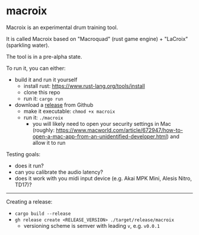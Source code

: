 # macroix

Macroix is an experimental drum training tool.

It is called Macroix based on "Macroquad" (rust game engine) + "LaCroix" (sparkling water).

The tool is in a pre-alpha state.

To run it, you can either:

- build it and run it yourself
  - install rust: https://www.rust-lang.org/tools/install
  - clone this repo
  - run it: `cargo run`
- download a [release](https://github.com/nathanleiby/macroix/releases) from Github
  - make it executable: `chmod +x macroix`
  - run it: `./macroix`
    - you will likely need to open your security settings in Mac (roughly: https://www.macworld.com/article/672947/how-to-open-a-mac-app-from-an-unidentified-developer.html) and allow it to run

Testing goals:

- does it run?
- can you calibrate the audio latency?
- does it work with you midi input device (e.g. Akai MPK Mini, Alesis Nitro, TD17)?

---

Creating a release:

- `cargo build --release`
- `gh release create <RELEASE_VERSION> ./target/release/macroix`
  - versioning scheme is semver with leading `v`, e.g. `v0.0.1`
